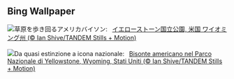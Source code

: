 ## Bing Wallpaper
![](https://www.bing.com/th?id=OHR.BisonYellowstone_JA-JP3698112107_UHD.jpg&w=1000)草原を歩き回るアメリカバイソン:&nbsp;&ensp;[イエローストーン国立公園, 米国 ワイオミング州 (© Ian Shive/TANDEM Stills + Motion)](https://www.bing.com/th?id=OHR.BisonYellowstone_JA-JP3698112107_UHD.jpg)
<br><br/>
![](https://www.bing.com/th?id=OHR.BisonYellowstone_IT-IT5583560788_UHD.jpg&w=1000)Da quasi estinzione a icona nazionale:&nbsp;&ensp;[Bisonte americano nel Parco Nazionale di Yellowstone, Wyoming, Stati Uniti (© Ian Shive/TANDEM Stills + Motion)](https://www.bing.com/th?id=OHR.BisonYellowstone_IT-IT5583560788_UHD.jpg)
<br><br/>
